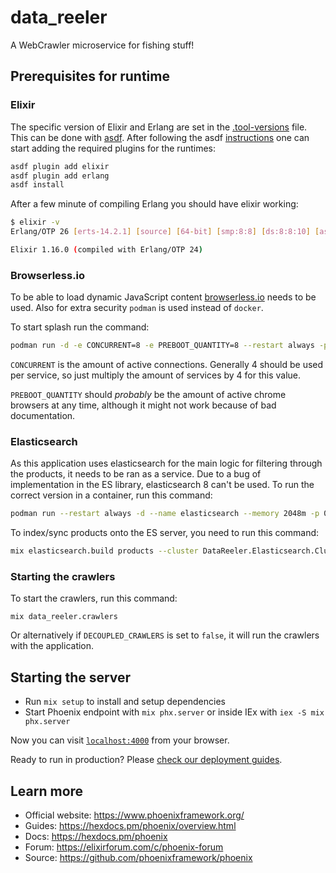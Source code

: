# data_reeler

A WebCrawler microservice for fishing stuff!

## Prerequisites for runtime

### Elixir

The specific version of Elixir and Erlang are set in the [.tool-versions](./.tool-versions) file. This can be done with [asdf](https://asdf-vm.com/). After following the asdf [instructions](https://asdf-vm.com/guide/getting-started.html) one can start adding the required plugins for the runtimes:

```bash
asdf plugin add elixir
asdf plugin add erlang
asdf install
```

After a few minute of compiling Erlang you should have elixir working:

```bash
$ elixir -v 
Erlang/OTP 26 [erts-14.2.1] [source] [64-bit] [smp:8:8] [ds:8:8:10] [async-threads:1] [jit:ns]

Elixir 1.16.0 (compiled with Erlang/OTP 24)
```

### Browserless.io

To be able to load dynamic JavaScript content [browserless.io](
) needs to be used. Also for extra security `podman` is used instead of `docker`.

To start splash run the command:

```bash
podman run -d -e CONCURRENT=8 -e PREBOOT_QUANTITY=8 --restart always -p 3000:3000 --name browserless browserless/chrome:latest
```

`CONCURRENT` is the amount of active connections. Generally 4 should be used per service, so just multiply the amount of services by 4 for this value.

`PREBOOT_QUANTITY` should *probably* be the amount of active chrome browsers at any time, although it might not work because of bad documentation.

### Elasticsearch

As this application uses elasticsearch for the main logic for filtering through the products, it needs to be ran as a service. Due to a bug of implementation in the ES library, elasticsearch 8 can't be used. To run the correct version in a container, run this command:

```bash
podman run --restart always -d --name elasticsearch --memory 2048m -p 0.0.0.0:9200:9200 -p 9300:9300 -e "discovery.type=single-node" -e "xpack.security.enabled=false" docker.elastic.co/elasticsearch/elasticsearch:7.17.18
```

To index/sync products onto the ES server, you need to run this command:

```bash
mix elasticsearch.build products --cluster DataReeler.Elasticsearch.Cluster
```

### Starting the crawlers

To start the crawlers, run this command:

`mix data_reeler.crawlers`

Or alternatively if `DECOUPLED_CRAWLERS` is set to `false`, it will run the crawlers with the application.

## Starting the server

  * Run `mix setup` to install and setup dependencies
  * Start Phoenix endpoint with `mix phx.server` or inside IEx with `iex -S mix phx.server`

Now you can visit [`localhost:4000`](http://localhost:4000) from your browser.

Ready to run in production? Please [check our deployment guides](https://hexdocs.pm/phoenix/deployment.html).

## Learn more

  * Official website: https://www.phoenixframework.org/
  * Guides: https://hexdocs.pm/phoenix/overview.html
  * Docs: https://hexdocs.pm/phoenix
  * Forum: https://elixirforum.com/c/phoenix-forum
  * Source: https://github.com/phoenixframework/phoenix
